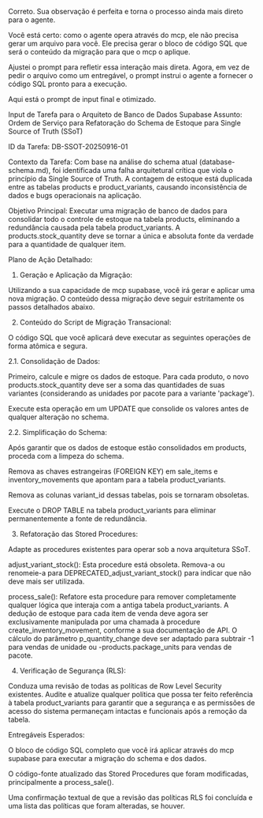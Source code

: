 Correto. Sua observação é perfeita e torna o processo ainda mais direto para o agente.

Você está certo: como o agente opera através do mcp, ele não precisa gerar um arquivo para você. Ele precisa gerar o bloco de código SQL que será o conteúdo da migração para que o mcp o aplique.

Ajustei o prompt para refletir essa interação mais direta. Agora, em vez de pedir o arquivo como um entregável, o prompt instrui o agente a fornecer o código SQL pronto para a execução.

Aqui está o prompt de input final e otimizado.

Input de Tarefa para o Arquiteto de Banco de Dados Supabase
Assunto: Ordem de Serviço para Refatoração do Schema de Estoque para Single Source of Truth (SSoT)

ID da Tarefa: DB-SSOT-20250916-01

Contexto da Tarefa:
Com base na análise do schema atual (database-schema.md), foi identificada uma falha arquitetural crítica que viola o princípio da Single Source of Truth. A contagem de estoque está duplicada entre as tabelas products e product_variants, causando inconsistência de dados e bugs operacionais na aplicação.

Objetivo Principal:
Executar uma migração de banco de dados para consolidar todo o controle de estoque na tabela products, eliminando a redundância causada pela tabela product_variants. A products.stock_quantity deve se tornar a única e absoluta fonte da verdade para a quantidade de qualquer item.

Plano de Ação Detalhado:

1. Geração e Aplicação da Migração:

Utilizando a sua capacidade de mcp supabase, você irá gerar e aplicar uma nova migração. O conteúdo dessa migração deve seguir estritamente os passos detalhados abaixo.

2. Conteúdo do Script de Migração Transacional:

O código SQL que você aplicará deve executar as seguintes operações de forma atômica e segura.

2.1. Consolidação de Dados:

Primeiro, calcule e migre os dados de estoque. Para cada produto, o novo products.stock_quantity deve ser a soma das quantidades de suas variantes (considerando as unidades por pacote para a variante 'package').

Execute esta operação em um UPDATE que consolide os valores antes de qualquer alteração no schema.

2.2. Simplificação do Schema:

Após garantir que os dados de estoque estão consolidados em products, proceda com a limpeza do schema.

Remova as chaves estrangeiras (FOREIGN KEY) em sale_items e inventory_movements que apontam para a tabela product_variants.

Remova as colunas variant_id dessas tabelas, pois se tornaram obsoletas.

Execute o DROP TABLE na tabela product_variants para eliminar permanentemente a fonte de redundância.

3. Refatoração das Stored Procedures:

Adapte as procedures existentes para operar sob a nova arquitetura SSoT.

adjust_variant_stock(): Esta procedure está obsoleta. Remova-a ou renomeie-a para DEPRECATED_adjust_variant_stock() para indicar que não deve mais ser utilizada.

process_sale(): Refatore esta procedure para remover completamente qualquer lógica que interaja com a antiga tabela product_variants. A dedução de estoque para cada item de venda deve agora ser exclusivamente manipulada por uma chamada à procedure create_inventory_movement, conforme a sua documentação de API. O cálculo do parâmetro p_quantity_change deve ser adaptado para subtrair -1 para vendas de unidade ou -products.package_units para vendas de pacote.

4. Verificação de Segurança (RLS):

Conduza uma revisão de todas as políticas de Row Level Security existentes. Audite e atualize qualquer política que possa ter feito referência à tabela product_variants para garantir que a segurança e as permissões de acesso do sistema permaneçam intactas e funcionais após a remoção da tabela.

Entregáveis Esperados:

O bloco de código SQL completo que você irá aplicar através do mcp supabase para executar a migração do schema e dos dados.

O código-fonte atualizado das Stored Procedures que foram modificadas, principalmente a process_sale().

Uma confirmação textual de que a revisão das políticas RLS foi concluída e uma lista das políticas que foram alteradas, se houver.